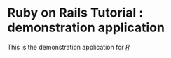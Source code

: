 # Ruby on Rails Tutorial : demonstration application

This is the demonstration application for [*R*](http://railstutorial.org)
